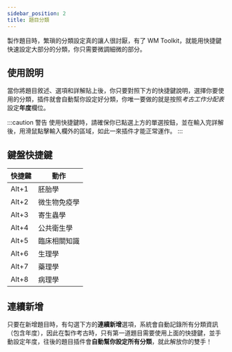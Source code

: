 ```yaml
---
sidebar_position: 2
title: 題目分類
---
```


製作題目時，繁瑣的分類設定真的讓人很討厭，有了 WM Toolkit，就能用快捷鍵快速設定大部分的分類，你只需要微調細微的部分。

## 使用說明

當你將題目敘述、選項和詳解貼上後，你只要對照下方的快捷鍵說明，選擇你要使用的分類，插件就會自動幫你設定好分類，你唯一要做的就是按照*考古工作分配表*設定**年度**欄位。

:::caution 警告
使用快捷鍵時，請確保你已點選上方的單選按鈕，並在輸入完詳解後，用滑鼠點擊輸入欄外的區域，如此一來插件才能正常運作。
:::

## 鍵盤快捷鍵

快捷鍵            | 動作
------------------|---------------------
Alt+1             | 胚胎學
Alt+2             | 微生物免疫學
Alt+3             | 寄生蟲學
Alt+4             | 公共衛生學
Alt+5             | 臨床相關知識
Alt+6             | 生理學
Alt+7             | 藥理學
Alt+8             | 病理學

## 連續新增

只要在新增題目時，有勾選下方的**連續新增**選項，系統會自動記錄所有分類資訊（包含年度），因此在製作考古時，只有第一道題目需要使用上面的快捷鍵，並手動設定年度，往後的題目插件會**自動幫你設定所有分類**，就此解放你的雙手！
